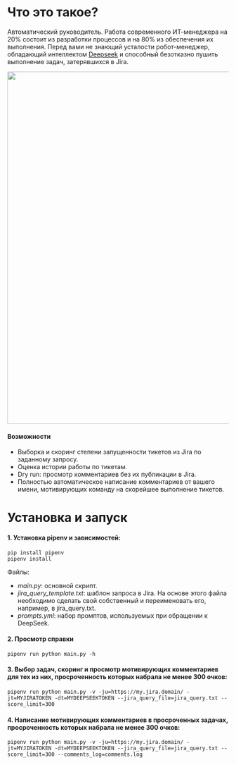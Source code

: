 # Что это такое?
Автоматический руководитель. Работа современного ИТ-менеджера на 20% состоит из разработки процессов и на 80% из обеспечения их выполнения. Перед вами не знающий усталости робот-менеджер, обладающий интеллектом [Deepseek](https://www.deepseek.com/) и способный безотказно пушить выполнение задач, затерявшихся в  Jira.

<img src="https://github.com/user-attachments/assets/a4d9771d-1ff4-4650-b0dd-c24f8256b26b" width="800">

#### Возможности
* Выборка и скоринг степени запущенности тикетов из Jira по заданному запросу.
* Оценка истории работы по тикетам.
* Dry run: просмотр комментариев без их публикации в Jira.
* Полностью автоматическое написание комментариев от вашего имени, мотивирующих команду на скорейшее выполнение тикетов.

# Установка и запуск

#### 1. Установка pipenv и зависимостей:
    
    pip install pipenv 
    pipenv install

Файлы:
* _main.py_: основной скрипт.
* _jira_query_template.txt_: шаблон запроса в Jira. На основе этого файла необходимо сделать свой собственный и переименовать его, например, в jira_query.txt.
* _prompts.yml_: набор промптов, используемых при обращении к DeepSeek.

#### 2. Просмотр справки
    pipenv run python main.py -h

#### 3. Выбор задач, скоринг и просмотр мотивирующих комментариев для тех из них, просроченность которых набрала не менее 300 очков:
    pipenv run python main.py -v -ju=https://my.jira.domain/ -jt=MYJIRATOKEN -dt=MYDEEPSEEKTOKEN --jira_query_file=jira_query.txt --score_limit=300

#### 4. Написание мотивирующих комментариев в просроченных задачах, просроченность которых набрала не менее 300 очков:
    pipenv run python main.py -v -ju=https://my.jira.domain/ -jt=MYJIRATOKEN -dt=MYDEEPSEEKTOKEN --jira_query_file=jira_query.txt --score_limit=300 --comments_log=comments.log
    


